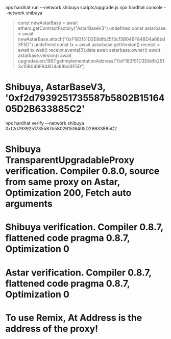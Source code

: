 npx hardhat run --network shibuya scripts/upgrade.js
npx hardhat console --network shibuya

> const newAstarBase = await ethers.getContractFactory("AstarBaseV3")
> undefined
> const astarbase = await newAstarBase.attach("0xF183f51D3E8dfb2513c15B046F848D4a68bd3F5D")
> undefined
> const tx = await astarbase.getVersion()
> receipt = await tx.wait()
> receipt.events[0].data
> await astarbase.owner()
> await astarbase.version()
> await upgrades.erc1967.getImplementationAddress("0xF183f51D3E8dfb2513c15B046F848D4a68bd3F5D")

# Shibuya, AstarBaseV3, '0xf2d7939251735587b5802B1516405D2B633885C2'

npx hardhat verify --network shibuya 0xf2d7939251735587b5802B1516405D2B633885C2

# Shibuya TransparentUpgradableProxy verification. Compiler 0.8.0, source from same proxy on Astar, Optimization 200, Fetch auto arguments

# Shibuya verification. Compiler 0.8.7, flattened code pragma 0.8.7, Optimization 0

# Astar verification. Compiler 0.8.7, flattened code pragma 0.8.7, Optimization 0

# To use Remix, At Address is the address of the proxy!
